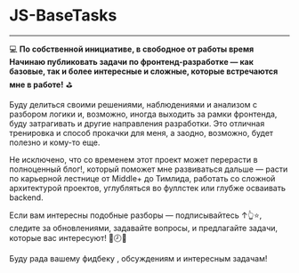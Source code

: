 # JS-BaseTasks

---
💻 **По собственной инициативе, в свободное от работы время Начинаю публиковать задачи по фронтенд-разработке — как базовые, так и более интересные и сложные, которые встречаются мне в работе!**  ⛳

Буду делиться своими решениями, наблюдениями и анализом с разбором логики и, возможно, иногда выходить за рамки фронтенда, буду затрагивать и другие направления разработки. 
Это отличная тренировка и способ прокачки для меня, а заодно, возможно, будет полезно и кому-то еще. 

Не исключено, что со временем этот проект может перерасти в полноценный блог!, который поможет мне развиваться дальше — расти по карьерной лестнице от Middle+ до Тимлида, работать со сложной архитектурой проектов, углубляться во фуллстек или глубже осваивать backend.

Если вам интересны подобные разборы — подписывайтесь ↑👆⭐, следите за обновлениями, задавайте вопросы, и предлагайте задачи, которые вас интересуют! 🗻🕗🌊 

Буду рада вашему фидбеку , обсуждениям и интересным задачам! 


